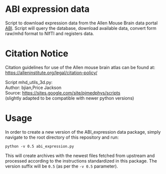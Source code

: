 
# ABI expression data

Script to download expression data from the Allen Mouse Brain data portal [ABI](http://mouse.brain-map.org/). Script will query the database, download available data, convert form raw/mhd format to NIfTI
and registers data.


# Citation Notice

Citation guidelines for use of the Allen mouse brain atlas can be found at: https://alleninstitute.org/legal/citation-policy/

Script mhd_utils_3d.py:  
Author: bjian,Price Jackson  
Source: https://sites.google.com/site/pjmedphys/scripts   
(slightly adapted to be compatible with newer python versions)


# Usage

In order to create a new version of the ABI_expression data package, simply navigate to the root directory of this repository and run:

```
python -v 0.5 abi_expression.py
```

This will create archives with the newest files fetched from upstream and processed according to the instructions standardized in this package.
The version suffix will be `0.5` (as per the `-v 0.5` parameter).
